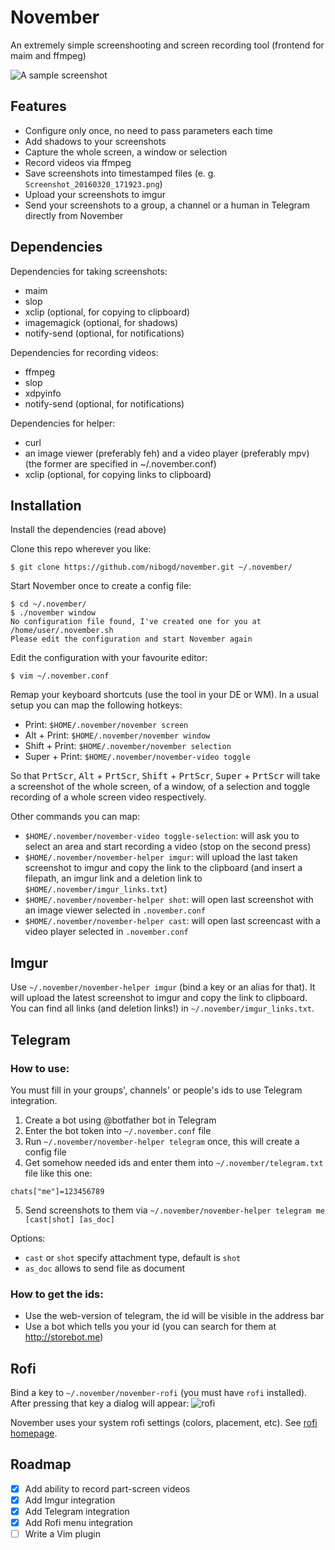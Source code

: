 # November
An extremely simple screenshooting and screen recording tool (frontend for maim and ffmpeg)

![A sample screenshot](http://i.imgur.com/qiTVix7.png)

## Features
 - Configure only once, no need to pass parameters each time
 - Add shadows to your screenshots
 - Capture the whole screen, a window or selection
 - Record videos via ffmpeg
 - Save screenshots into timestamped files (e. g. `Screenshot_20160320_171923.png`)
 - Upload your screenshots to imgur
 - Send your screenshots to a group, a channel or a human in Telegram directly from November
 
## Dependencies

Dependencies for taking screenshots:
 - maim
 - slop
 - xclip (optional, for copying to clipboard)
 - imagemagick (optional, for shadows)
 - notify-send (optional, for notifications)

Dependencies for recording videos:
 - ffmpeg
 - slop
 - xdpyinfo
 - notify-send (optional, for notifications)

Dependencies for helper:
 - curl
 - an image viewer (preferably feh) and a video player (preferably mpv)
   (the former are specified in ~/.november.conf)
 - xclip (optional, for copying links to clipboard)
 

## Installation
Install the dependencies (read above)

Clone this repo wherever you like:
```
$ git clone https://github.com/nibogd/november.git ~/.november/
```

Start November once to create a config file:
```
$ cd ~/.november/
$ ./november window
No configuration file found, I've created one for you at /home/user/.november.sh
Please edit the configuration and start November again
```

Edit the configuration with your favourite editor:
```
$ vim ~/.november.conf
```

Remap your keyboard shortcuts (use the tool in your DE or WM). In a usual setup you can map the following hotkeys:
 - Print: `$HOME/.november/november screen`
 - Alt + Print: `$HOME/.november/november window`
 - Shift + Print: `$HOME/.november/november selection`
 - Super + Print: `$HOME/.november/november-video toggle`

So that <kbd>PrtScr</kbd>, <kbd>Alt</kbd> + <kbd>PrtScr</kbd>, <kbd>Shift</kbd> + <kbd>PrtScr</kbd>, <kbd>Super</kbd> + <kbd>PrtScr</kbd> will take a screenshot of the whole screen, of a window, of a selection and toggle recording of a whole screen video respectively.

Other commands you can map:
 - `$HOME/.november/november-video toggle-selection`: will ask you to select an area and start recording a video (stop on the second press)
 - `$HOME/.november/november-helper imgur`: will upload the last taken screenshot to imgur and copy the link to the clipboard (and insert a filepath, an imgur link and a deletion link to `$HOME/.november/imgur_links.txt`)
 - `$HOME/.november/november-helper shot`: will open last screenshot with an image viewer selected in `.november.conf`
 - `$HOME/.november/november-helper cast`: will open last screencast with a video player selected in `.november.conf`

## Imgur
Use `~/.november/november-helper imgur` (bind a key or an alias for that). It will upload the latest screenshot to imgur and copy the link to clipboard. You can find all links (and deletion links!) in `~/.november/imgur_links.txt`.

## Telegram
### How to use:
You must fill in your groups', channels' or people's ids
to use Telegram integration.

 1. Create a bot using @botfather bot in Telegram
 2. Enter the bot token into `~/.november.conf` file
 3. Run `~/.november/november-helper telegram` once, this will create a config file
 4. Get somehow needed ids and enter them into `~/.november/telegram.txt` file like this one:
```
chats["me"]=123456789
```
 5. Send screenshots to them via `~/.november/november-helper telegram me [cast|shot] [as_doc]`

Options: 
 - `cast` or `shot` specify attachment type, default is `shot`
 - `as_doc` allows to send file as document



### How to get the ids:
 - Use the web-version of telegram, the id will be visible in the address bar
 - Use a bot which tells you your id (you can search for them at http://storebot.me)

## Rofi
Bind a key to `~/.november/november-rofi` (you must have `rofi` installed). After pressing that key a dialog will appear:
![rofi](http://i.imgur.com/CV1CmbO.png)

November uses your system rofi settings (colors, placement, etc). See [rofi homepage](https://davedavenport.github.io/rofi/).

## Roadmap
 - [x] Add ability to record part-screen videos
 - [x] Add Imgur integration
 - [x] Add Telegram integration
 - [x] Add Rofi menu integration
 - [ ] Write a Vim plugin
